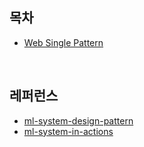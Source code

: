 ## 목차

- [Web Single Pattern](web_single_pattern)

<br>

## 레퍼런스

- [ml-system-design-pattern](https://github.com/mercari/ml-system-design-pattern)
- [ml-system-in-actions](https://github.com/shibuiwilliam/ml-system-in-actions)
